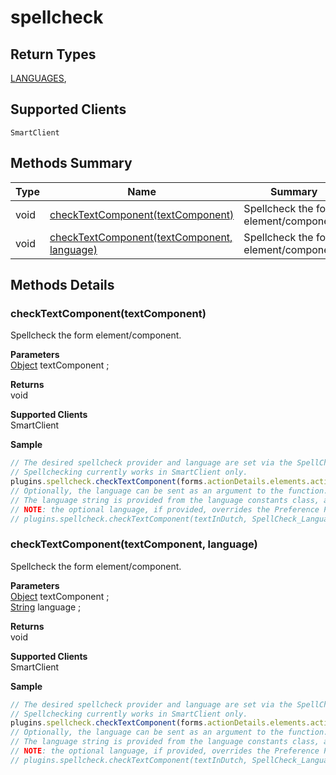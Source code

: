 #  spellcheck

## **Return Types**
[LANGUAGES](./LANGUAGES.md),
## **Supported Clients**

    SmartClient

## Methods Summary

| Type                                                  | Name                    | Summary                                                                                                           |
| ----------------------------------------------------- | ----------------------- | ----------------------------------------------------------------------------------------------------------------- |
|void | [checkTextComponent(textComponent)](spellcheck.md#checktextcomponent-textcomponent)                   | Spellcheck the form element/component..                                    |
|void | [checkTextComponent(textComponent, language)](spellcheck.md#checktextcomponent-textcomponent-language)                   | Spellcheck the form element/component..                                    |

## Methods Details

### checkTextComponent(textComponent)

Spellcheck the form element/component.

**Parameters**\
[Object](../../JSLib/Object.md) textComponent  ;

**Returns**\
void 

**Supported Clients**\
SmartClient

**Sample**

```javascript
// The desired spellcheck provider and language are set via the SpellCheck Preference Page, in the Client Preferences.
// Spellchecking currently works in SmartClient only.
plugins.spellcheck.checkTextComponent(forms.actionDetails.elements.actionText);
// Optionally, the language can be sent as an argument to the function.
// The language string is provided from the language constants class, as in the sample below
// NOTE: the optional language, if provided, overrides the Preference Panel page setting, of the current SpellCheck provider (RapidSpell/Google).
// plugins.spellcheck.checkTextComponent(textInDutch, SpellCheck_Languages.DUTCH);
```
### checkTextComponent(textComponent, language)

Spellcheck the form element/component.

**Parameters**\
[Object](../../JSLib/Object.md) textComponent  ;\
[String](../../JSLib/String.md) language  ;

**Returns**\
void 

**Supported Clients**\
SmartClient

**Sample**

```javascript
// The desired spellcheck provider and language are set via the SpellCheck Preference Page, in the Client Preferences.
// Spellchecking currently works in SmartClient only.
plugins.spellcheck.checkTextComponent(forms.actionDetails.elements.actionText);
// Optionally, the language can be sent as an argument to the function.
// The language string is provided from the language constants class, as in the sample below
// NOTE: the optional language, if provided, overrides the Preference Panel page setting, of the current SpellCheck provider (RapidSpell/Google).
// plugins.spellcheck.checkTextComponent(textInDutch, SpellCheck_Languages.DUTCH);
```

